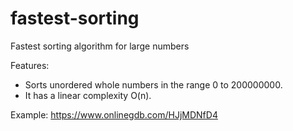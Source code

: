 # fastest-sorting

Fastest sorting algorithm for large numbers

Features:
   - Sorts unordered whole numbers in the range 0 to 200000000.
   - It has a linear complexity O(n).


Example: https://www.onlinegdb.com/HJjMDNfD4
